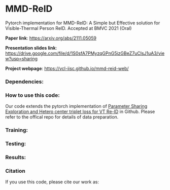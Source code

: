 # MMD-ReID
Pytorch implementation for MMD-ReID: A Simple but Effective solution for Visible-Thermal Person ReID. Accepted at BMVC 2021 (Oral)

**Paper link**: https://arxiv.org/abs/2111.05059

**Presentation slides link**: https://drive.google.com/file/d/1S0sfA7PMyzqGPnG5izGBeZ7uClsJ1uA3/view?usp=sharing

**Project webpage**: https://vcl-iisc.github.io/mmd-reid-web/

### Dependencies:

### How to use this code: 
Our code extends the pytorch implementation of [Parameter Sharing Exploration and Hetero center triplet loss for VT Re-ID](https://github.com/hijune6/Hetero-center-triplet-loss-for-VT-Re-ID) in Github. Please refer to the offical repo for details of data preparation.

### Training:

### Testing:

### Results:

### Citation
If you use this code, please cite our work as:

